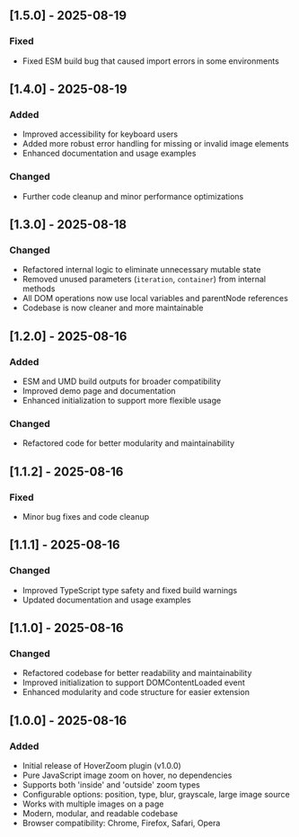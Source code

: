 ## [1.5.0] - 2025-08-19

### Fixed

- Fixed ESM build bug that caused import errors in some environments

## [1.4.0] - 2025-08-19

### Added

- Improved accessibility for keyboard users
- Added more robust error handling for missing or invalid image elements
- Enhanced documentation and usage examples

### Changed

- Further code cleanup and minor performance optimizations

## [1.3.0] - 2025-08-18

### Changed

- Refactored internal logic to eliminate unnecessary mutable state
- Removed unused parameters (`iteration`, `container`) from internal methods
- All DOM operations now use local variables and parentNode references
- Codebase is now cleaner and more maintainable

## [1.2.0] - 2025-08-16

### Added

- ESM and UMD build outputs for broader compatibility
- Improved demo page and documentation
- Enhanced initialization to support more flexible usage

### Changed

- Refactored code for better modularity and maintainability

## [1.1.2] - 2025-08-16

### Fixed

- Minor bug fixes and code cleanup

## [1.1.1] - 2025-08-16

### Changed

- Improved TypeScript type safety and fixed build warnings
- Updated documentation and usage examples

## [1.1.0] - 2025-08-16

### Changed

- Refactored codebase for better readability and maintainability
- Improved initialization to support DOMContentLoaded event
- Enhanced modularity and code structure for easier extension

## [1.0.0] - 2025-08-16

### Added

- Initial release of HoverZoom plugin (v1.0.0)
- Pure JavaScript image zoom on hover, no dependencies
- Supports both 'inside' and 'outside' zoom types
- Configurable options: position, type, blur, grayscale, large image source
- Works with multiple images on a page
- Modern, modular, and readable codebase
- Browser compatibility: Chrome, Firefox, Safari, Opera

